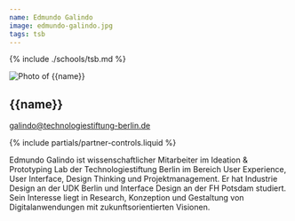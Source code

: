 ```yaml
---
name: Edmundo Galindo
image: edmundo-galindo.jpg
tags: tsb
---
```


{% include ./schools/tsb.md %}

<div class="component-partner">

![Photo of {{name}}](/assets/images/{{image}})

<div>


## {{name}}

[galindo@technologiestiftung-berlin.de](mailto:galindo@technologiestiftung-berlin.de)


</div>
{% include partials/partner-controls.liquid %}
</div>

Edmundo Galindo ist wissenschaftlicher Mitarbeiter im Ideation & Prototyping Lab der Technologiestiftung Berlin im Bereich User Experience, User Interface, Design Thinking und Projektmanagement. Er hat Industrie Design an der UDK Berlin und Interface Design an der FH Potsdam studiert. Sein Interesse liegt in Research, Konzeption und Gestaltung von Digitalanwendungen mit zukunftsorientierten Visionen.
